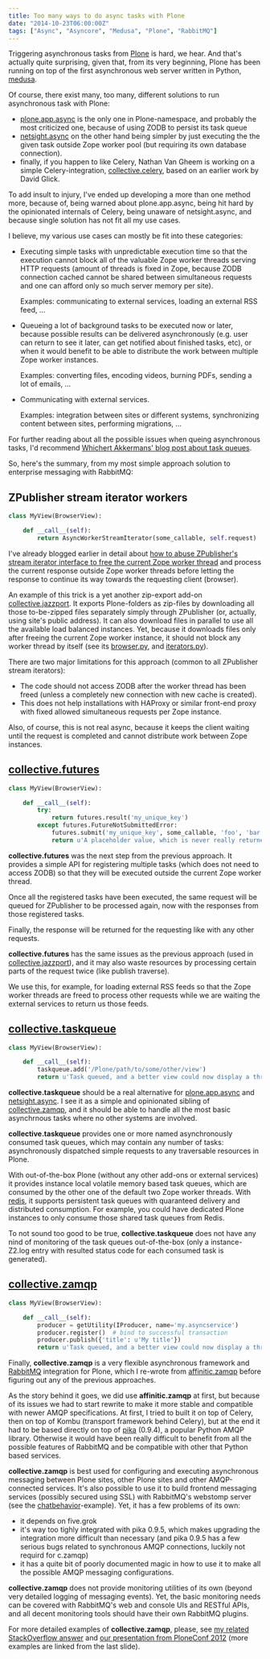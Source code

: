 ```yaml
---
title: Too many ways to do async tasks with Plone
date: "2014-10-23T06:00:00Z"
tags: ["Async", "Asyncore", "Medusa", "Plone", "RabbitMQ"]
---
```


Triggering asynchronous tasks from [Plone](http://plone.org/) is hard,
we hear. And that\'s actually quite surprising, given that, from its
very beginning, Plone has been running on top of the first asynchronous
web server written in Python,
[medusa](http://www.nightmare.com/medusa/).

Of course, there exist many, too many, different solutions to run
asynchronous task with Plone:

-   [plone.app.async](https://pypi.python.org/pypi/plone.app.async) is
    the only one in Plone-namespace, and probably the most criticized
    one, because of using ZODB to persist its task queue
-   [netsight.async](https://pypi.python.org/pypi/netsight.async) on the
    other hand being simpler by just executing the the given task
    outside Zope worker pool (but requiring its own database
    connection).
-   finally, if you happen to like Celery, Nathan Van Gheem is working
    on a simple Celery-integration,
    [collective.celery](https://github.com/collective/collective.celery),
    based on an earlier work by David Glick.

To add insult to injury, I\'ve ended up developing a more than one
method more, because of, being warned about plone.app.async, being hit
hard by the opinionated internals of Celery, being unaware of
netsight.async, and because single solution has not fit all my use
cases.

I believe, my various use cases can mostly be fit into these categories:

-   Executing simple tasks with unpredictable execution time so that the
    execution cannot block all of the valuable Zope worker threads
    serving HTTP requests (amount of threads is fixed in Zope, because
    ZODB connection cached cannot be shared between simultaneous
    requests and one can afford only so much server memory per site).

    Examples: communicating to external services, loading an external
    RSS feed, \...

-   Queueing a lot of background tasks to be executed now or later,
    because possible results can be delivered asynchronously (e.g. user
    can return to see it later, can get notified about finished tasks,
    etc), or when it would benefit to be able to distribute the work
    between multiple Zope worker instances.

    Examples: converting files, encoding videos, burning PDFs, sending a
    lot of emails, \...

-   Communicating with external services.

    Examples: integration between sites or different systems,
    synchronizing content between sites, performing migrations, \...

For further reading about all the possible issues when queing
asynchronous tasks, I\'d recommend [Whichert Akkermans\' blog post about
task queues](http://www.wiggy.net/articles/task-queues).

So, here\'s the summary, from my most simple approach solution to
enterprise messaging with RabbitMQ:

ZPublisher stream iterator workers
----------------------------------

```python
class MyView(BrowserView):

    def __call__(self):
        return AsyncWorkerStreamIterator(some_callable, self.request)
```

I\'ve already blogged earlier in detail about [how to abuse
ZPublisher\'s stream iterator interface to free the current Zope worker
thread](http://datakurre.pandala.org/2014/05/asynchronous-stream-iterators-and.html)
and process the current response outside Zope worker threads before
letting the response to continue its way towards the requesting client
(browser).

An example of this trick is a yet another zip-export add-on
[collective.jazzport](https://pypi.python.org/pypi/collective.jazzport).
It exports Plone-folders as zip-files by downloading all those
to-be-zipped files separately simply through ZPublisher (or, actually,
using site\'s public address). It can also download files in parallel to
use all the available load balanced instances. Yet, because it downloads
files only after freeing the current Zope worker instance, it should not
block any worker thread by itself (see its
[browser.py](https://github.com/datakurre/collective.jazzport/blob/master/src/collective/jazzport/browser.py),
and
[iterators.py](https://github.com/datakurre/collective.jazzport/blob/master/src/collective/jazzport/iterators.py)).

There are two major limitations for this approach (common to all
ZPublisher stream iterators):

-   The code should not access ZODB after the worker thread has been
    freed (unless a completely new connection with new cache is
    created).
-   This does not help installations with HAProxy or similar front-end
    proxy with fixed allowed simultaneous requests per Zope instance.

Also, of course, this is not real async, because it keeps the client
waiting until the request is completed and cannot distribute work
between Zope instances.

[collective.futures](https://pypi.python.org/pypi/collective.futures)
---------------------------------------------------------------------

```python
class MyView(BrowserView):

    def __call__(self):
        try:
            return futures.result('my_unique_key')
        except futures.FutureNotSubmittedError:
            futures.submit('my_unique_key', some_callable, 'foo', 'bar')
            return u'A placeholder value, which is never really returned.'
```

**collective.futures** was the next step from the previous approach. It
provides a simple API for registering multiple tasks (which does not
need to access ZODB) so that they will be executed outside the current
Zope worker thread.

Once all the registered tasks have been executed, the same request will
be queued for ZPublisher to be processed again, now with the responses
from those registered tasks.

Finally, the response will be returned for the requesting like with any
other requests.

**collective.futures** has the same issues as the previous approach
(used in
[collective.jazzport](https://pypi.python.org/pypi/collective.jazzport)),
and it may also waste resources by processing certain parts of the
request twice (like publish traverse).

We use this, for example, for loading external RSS feeds so that the
Zope worker threads are freed to process other requests while we are
waiting the external services to return us those feeds.

[collective.taskqueue](https://pypi.python.org/pypi/collective.taskqueue)
-------------------------------------------------------------------------

```python
class MyView(BrowserView):

    def __call__(self):
        taskqueue.add('/Plone/path/to/some/other/view')
        return u'Task queued, and a better view could now display a throbber.'
```

**collective.taskqueue** should be a real alternative for
[plone.app.async](https://pypi.python.org/pypi/plone.app.async) and
[netsight.async](https://pypi.python.org/pypi/netsight.async). I see it
as a simple and opinionated sibling of
[collective.zamqp](https://pypi.python.org/pypi/collective.zamqp), and
it should be able to handle all the most basic asynchrnous tasks where
no other systems are involved.

**collective.taskqueue** provides one or more named asynchronously
consumed task queues, which may contain any number of tasks:
asynchronously dispatched simple requests to any traversable resources
in Plone.

With out-of-the-box Plone (without any other add-ons or external
services) it provides instance local volatile memory based task queues,
which are consumed by the other one of the default two Zope worker
threads. With [redis](http://redis.io/), it supports persistent task
queues with quaranteed delivery and distributed consumption. For
example, you could have dedicated Plone instances to only consume those
shared task queues from Redis.

To not sound too good to be true, **collective.taskqueue** does not have
any nind of monitoring of the task queues out-of-the-box (only a
instance-Z2.log entry with resulted status code for each consumed task
is generated).

[collective.zamqp](https://pypi.python.org/pypi/collective.zamqp)
-----------------------------------------------------------------

```python
class MyView(BrowserView):

    def __call__(self):
        producer = getUtility(IProducer, name='my.asyncservice')
        producer.register()  # bind to successful transaction
        producer.publish({'title': u'My title'})
        return u'Task queued, and a better view could now display a throbber.'
```

Finally, **collective.zamqp** is a very flexible asynchronous framework
and [RabbitMQ](http://www.rabbitmq.com/) integration for Plone, which I
re-wrote from
[affinitic.zamqp](https://pypi.python.org/pypi/affinitic.zamqp) before
figuring out any of the previous approaches.

As the story behind it goes, we did use **affinitic.zamqp** at first,
but because of its issues we had to start rewrite to make it more stable
and compatible with newer AMQP specifications. At first, I tried to
built it on top of Celery, then on top of Kombu (transport framework
behind Celery), but at the end it had to be based directly on top of
[pika](https://pypi.python.org/pypi/pika) (0.9.4), a popular Python AMQP
library. Otherwise it would have been really difficult to benefit from
all the possible features of RabbitMQ and be compatible with other that
Python based services.

**collective.zamqp** is best used for configuring and executing
asynchronous messaging between Plone sites, other Plone sites and other
AMQP-connected services. It\'s also possible to use it to build frontend
messaging services (possibly secured using SSL) with RabbitMQ\'s
webstomp server (see the
[chatbehavior](https://github.com/datakurre/chatbehavior)-example). Yet,
it has a few problems of its own:

-   it depends on five.grok
-   it\'s way too tighly integrated with pika 0.9.5, which makes
    upgrading the integration more difficult than necessary (and pika
    0.9.5 has a few serious bugs related to synchronous AMQP
    connections, luckily not requird for c.zamqp)
-   it has a quite bit of poorly documented magic in how to use it to
    make all the possible AMQP messaging configurations.

**collective.zamqp** does not provide monitoring utilities of its own
(beyond very detailed logging of messaging events). Yet, the basic
monitoring needs can be covered with RabbitMQ\'s web and console UIs and
RESTful APIs, and all decent monitoring tools should have their own
RabbitMQ plugins.

For more detailed examples of **collective.zamqp**, please, see [my
related StackOverflow
answer](http://stackoverflow.com/questions/24636315/using-rabbitmq-with-plone-celery-or-not)
and [our presentation from PloneConf
2012](http://www.slideshare.net/datakurre/plone-rabbit-mq-and-messaging-that-just-works)
(more examples are linked from the last slide).
